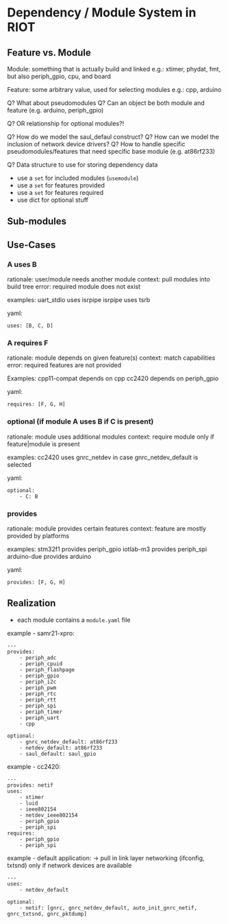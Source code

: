 # Dependency / Module System in RIOT

## Feature vs. Module

Module: something that is actually build and linked
e.g.: xtimer, phydat, fmt, but also periph_gpio, cpu, and board

Feature: some arbitrary value, used for selecting modules
e.g.: cpp, arduino

Q? What about pseudomodules
Q? Can an object be both module and feature (e.g. arduino, periph_gpio)

Q? OR relationship for optional modules?!

Q? How do we model the saul_defaul construct?
Q? How can we model the inclusion of network device drivers?
Q? How to handle specific pseudomodules/features that need specific base module (e.g. at86rf233)

Q? Data structure to use for storing dependency data
- use a `set` for included modules (`usemodule`)
- use a `set` for features provided
- use a `set` for features required
- use dict for optional stuff

## Sub-modules

## Use-Cases

### A uses B
rationale:  user/module needs another module
context:    pull modules into build tree
error:      required module does not exist

examples:   uart_stdio  uses isrpipe
            isrpipe     uses tsrb

yaml:
```
uses: [B, C, D]
```

### A requires F
rationale:  module depends on given feature(s)
context:    match capabilities
error:      required features are not provided

Examples:   cpp11-compat    depends on cpp
            cc2420          depends on periph_gpio

yaml:
```
requires: [F, G, H]
```

### optional (if module A uses B if C is present)
rationale:  module uses additional modules
context:    require module only if feature|module is present

examples:   cc2420 uses gnrc_netdev in case gnrc_netdev_default is selected

yaml:
```
optional:
    - C: B
```

### provides
rationale:  module provides certain features
context:    feature are mostly provided by platforms

examples:   stm32f1     provides periph_gpio
            iotlab-m3   provides periph_spi
            arduino-due provides arduino

yaml:
```
provides: [F, G, H]
```

## Realization

- each module contains a `module.yaml` file

example - samr21-xpro:
```
---
provides:
    - periph_adc
    - periph_cpuid
    - periph_flashpage
    - periph_gpio
    - periph_i2c
    - periph_pwm
    - periph_rtc
    - periph_rtt
    - periph_spi
    - periph_timer
    - periph_uart
    - cpp

optional:
    - gnrc_netdev_default: at86rf233
    - netdev_default: at86rf233
    - saul_default: saul_gpio
```

example - cc2420:
```
---
provides: netif
uses:
    - xtimer
    - luid
    - ieee802154
    - netdev_ieee802154
    - periph_gpio
    - periph_spi
requires:
    - periph_gpio
    - periph_spi
```

example - default application:
-> pull in link layer networking (ifconfig, txtsnd) only if network devices are
   available
```
---
uses:
    - netdev_default

optional:
    - netif: [gnrc, gnrc_netdev_default, auto_init_gnrc_netif, gnrc_txtsnd, gnrc_pktdump]
```
